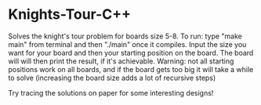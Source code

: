 # Knights-Tour-C++

Solves the knight's tour problem for boards size 5-8.
To run: type "make main" from terminal and then "./main" once it compiles. Input the size you want for your board and then your starting position on the board.
The board will will then print the result, if it's achievable.
Warning: not all starting positions work on all boards, and if the board gets too big it will take a while to solve (increasing the board size adds a lot of recursive steps)

Try tracing the solutions on paper for some interesting designs!
